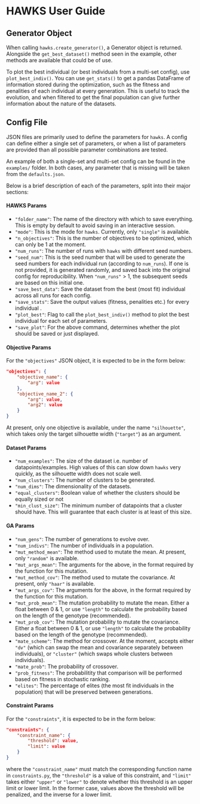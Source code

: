 # HAWKS User Guide
## Generator Object
When calling `hawks.create_generator()`, a Generator object is returned. Alongside the `get_best_dataset()` method seen in the example, other methods are available that could be of use.

To plot the best individual (or best individuals from a multi-set config), use `plot_best_indiv()`. You can use `get_stats()` to get a pandas DataFrame of information stored during the optimization, such as the fitness and penalities of each individual at every generation. This is useful to track the evolution, and when filtered to get the final population can give further information about the nature of the datasets.

## Config File
JSON files are primarily used to define the parameters for `hawks`. A config can define either a single set of parameters, or when a list of parameters are provided than all possible parameter combinations are tested.

An example of both a single-set and multi-set config can be found in the `examples/` folder. In both cases, any parameter that is missing will be taken from the `defaults.json`.

Below is a brief description of each of the parameters, split into their major sections:

#### HAWKS Params
* `"folder_name"`: The name of the directory with which to save everything. This is empty by default to avoid saving in an interactive session.
* `"mode"`: This is the mode for `hawks`. Currently, only `"single"` is available.
* `"n_objectives"`: This is the number of objectives to be optimized, which can only be 1 at the moment.
* `"num_runs"`: The number of runs with `hawks` with different seed numbers.
* `"seed_num"`: This is the seed number that will be used to generate the seed numbers for each individual run (according to `num_runs`). If one is not provided, it is generated randomly, and saved back into the original config for reproducibility. When `"num_runs"` > 1, the subsequent seeds are based on this initial one.
* `"save_best_data"`: Save the dataset from the best (most fit) individual across all runs for each config.
* `"save_stats"`: Save the output values (fitness, penalities etc.) for every individual .
* `"plot_best"`: Flag to call the `plot_best_indiv()` method to plot the best individual for each set of parameters.
* `"save_plot"`: For the above command, determines whether the plot should be saved or just displayed.

#### Objective Params
For the `"objectives"` JSON object, it is expected to be in the form below:

```JSON
"objectives": {
    "objective_name": {
        "arg": value
    },
    "objective_name_2": {
        "arg": value,
        "arg2": value
    }
}
```
At present, only one objective is available, under the name `"silhouette"`, which takes only the target silhouette width (`"target"`) as an argument.

#### Dataset Params
* `"num_examples"`: The size of the dataset i.e. number of datapoints/examples. High values of this can slow down `hawks` very quickly, as the silhouette width does not scale well.
* `"num_clusters"`: The number of clusters to be generated.
* `"num_dims"`: The dimensionality of the datasets.
* `"equal_clusters"`: Boolean value of whether the clusters should be equally sized or not
* `"min_clust_size"`: The minimum number of datapoints that a cluster should have. This will guarantee that each cluster is at least of this size.

#### GA Params
* `"num_gens"`: The number of generations to evolve over.
* `"num_indivs"`: The number of individuals in a population.
* `"mut_method_mean"`: The method used to mutate the mean. At present, only `"random"` is available.
* `"mut_args_mean"`: The arguments for the above, in the format required by the function for this mutation.
* `"mut_method_cov"`: The method used to mutate the covariance. At present, only `"haar"` is available.
* `"mut_args_cov"`: The arguments for the above, in the format required by the function for this mutation.
* `"mut_prob_mean"`: The mutation probability to mutate the mean. Either a float between 0 & 1, or use `"length"` to calculate the probability based on the length of the genotype (recommended).
* `"mut_prob_cov"`: The mutation probability to mutate the covariance. Either a float between 0 & 1, or use `"length"` to calculate the probability based on the length of the genotype (recommended).
* `"mate_scheme"`: The method for crossover. At the moment, accepts either `"dv"` (which can swap the mean and covariance separately between individuals), or `"cluster"` (which swaps whole clusters between individuals).
* `"mate_prob"`: The probability of crossover.
* `"prob_fitness"`: The probabilitity that comparison will be performed based on fitness in stochastic ranking.
* `"elites"`: The percentage of elites (the most fit individuals in the population) that will be preserved between generations.

#### Constraint Params
For the `"constraints"`, it is expected to be in the form below:
```JSON
"constraints": {
    "constraint_name": {
        "threshold": value,
        "limit": value
    }
}
```
where the `"constraint_name"` must match the corresponding function name in `constraints.py`, the `"threshold"` is a value of this constraint, and `"limit"` takes either `"upper"` or `"lower"` to denote whether this threshold is an upper limit or lower limit. In the former case, values above the threshold will be penalized, and the inverse for a lower limit.